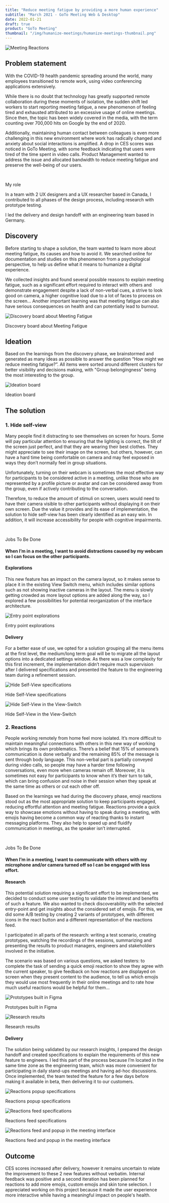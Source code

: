 ```yaml
---
title: "Reduce meeting fatigue by providing a more human experience"
subtitle: "March 2021 - GoTo Meeting Web & Desktop"
date: 2022-01-21
draft: true
product: "GoTo Meeting"
thumbnail: "/img/humanize-meetings/humanize-meetings-thumbnail.png"
---
```


<img src="/img/humanize-meetings/humanize-meetings-thumbnail-3x.png" class="sm-img mb-6" alt="Meeting Reactions">

<section>

<div class="row">

<div class="col-12 col-lg-7">

## Problem statement

With the COVID-19 health pandemic spreading around the world, many employees transitioned to remote work, using video conferencing applications extensively.

While there is no doubt that technology has greatly supported remote collaboration during these moments of isolation, the sudden shift led workers to start reporting meeting fatigue, a new phenomenon of feeling tired and exhausted attributed to an excessive usage of online meetings.
Since then, the topic has been widely covered in the media, with the term counting over 700,000 hits on Google by the end of 2020.

Additionally, maintaining human contact between colleagues is even more challenging in this new environment where work has radically changed and anxiety about social interactions is amplified. A drop in CES scores was noticed in GoTo Meeting, with some feedback indicating that users were tired of the time spent in video calls. Product Management wanted to address the issue and allocated bandwidth to reduce meeting fatigue and preserve the well-being of our users.

</div>

<div class="col-md-1">&nbsp;</div>

<div class="col-12 col-lg-4 d-flex align-items-center">

<div class="sm-card">

<p class="sm-card-title">My role</p>

In a team with 2 UX designers and a UX researcher based in Canada, I contributed to all phases of the design process, including research with prototype testing.  

<p class="m-0">I led the delivery and design handoff with an engineering team based in Germany.</p>

</div>

</div>

</div>

</section>

<section>

## Discovery

Before starting to shape a solution, the team wanted to learn more about meeting fatigue, its causes and how to avoid it. We searched online for documentation and studies on this phenomenon from a psychological perspective, to help us define what it means to humanize a digital experience.

We collected insights and found several possible reasons to explain meeting fatigue, such as a significant effort required to interact with others and demonstrate engagement despite a lack of non-verbal cues, a strive to look good on camera, a higher cognitive load due to a lot of faces to process on the screen…
Another important learning was that meeting fatigue can also have serious consequences on health and can potentially lead to burnout.

<img src="/img/humanize-meetings/meeting-fatigue-discovery.png" class="sm-img mt-4" alt="Discovery board about Meeting Fatigue">

<p class="sm-caption">Discovery board about Meeting Fatigue</p>

</section>

<section>

## Ideation

Based on the learnings from the discovery phase, we brainstormed and generated as many ideas as possible to answer the question “How might we reduce meeting fatigue?”. All items were sorted around different clusters for better visibility and decisions making, with "Group belongingness" being the most interesting to the group.

<img src="/img/humanize-meetings/how-might-we-reduce-meeting-fatigue.png" class="sm-img mt-4" alt="Ideation board">

<p class="sm-caption">Ideation board</p>

</section>

<section>

## The solution

<div class="row mb-4">

<div class="col-12 col-lg-7">

### 1. Hide self-view

Many people find it distracting to see themselves on screen for hours. Some will pay particular attention to ensuring that the lighting is correct, the tilt of the screen just perfect, and that they are wearing their best clothes. They might appreciate to see their image on the screen, but others, however, can have a hard time being comfortable on camera and may feel exposed in ways they don’t normally feel in group situations.

Unfortunately, turning on their webcam is sometimes the most effective way for participants to be considered active in a meeting, unlike those who are represented by a profile picture or avatar and can be considered away from the group, even if actively contributing to the conversation.

Therefore, to reduce the amount of stimuli on screen, users would need to have their camera visible to other participants without displaying it on their own screen. Due the value it provides and its ease of implementation, the solution to hide self-view has been clearly identified as an easy win. In addition, it will increase accessibility for people with cognitive impairments.

</div>

<div class="col-1">&nbsp;</div>

<div class="col-12 col-lg-4 d-flex align-items-center">

<div class="sm-card mb-3 mb-lg-0">

<p class="sm-card-title">Jobs To Be Done</p>

#### When I’m in a meeting, I want to avoid distractions caused by my webcam so I can focus on the other participants.

</div>

</div>

</div>

#### Explorations

This new feature has an impact on the camera layout, so it makes sense to place it in the existing View Switch menu, which includes similar options such as not showing inactive cameras in the layout. The menu is slowly getting crowded as more layout options are added along the way, so I explored a few possibilities for potential reorganization of the interface architecture.

<img src="/img/humanize-meetings/hide-self-view-explorations.png" class="sm-img mt-4" alt="Entry point explorations">

<p class="sm-caption mb-5">Entry point explorations</p>

#### Delivery

For a better ease of use, we opted for a solution grouping all the menu items at the first level, the medium/long term goal will be to migrate all the layout options into a dedicated settings window. As there was a low complexity for this first increment, the implementation didn’t require much supervision after I delivered specifications and presented the feature to the engineering team during a refinement session.

<img src="/img/humanize-meetings/hide-self-view-specifications.png" class="sm-img mt-4" alt="Hide Self-View specifications">

<p class="sm-caption mb-3">Hide Self-View specifications</p>

<img src="/img/humanize-meetings/hide-self-view-mockup.png" class="sm-img mt-4" alt="Hide Self-View in the View-Switch">

<p class="sm-caption mb-5">Hide Self-View in the View-Switch</p>

</section>

<div class="row mb-4">

<div class="col-12 col-lg-7">

### 2. Reactions

People working remotely from home feel more isolated. It’s more difficult to maintain meaningful connections with others in this new way of working which brings its own problematics. There’s a belief that 15% of someone’s communication is done verbally and the remaining 85% of the message is sent through body language. This non-verbal part is partially conveyed during video calls, so people may have a harder time following conversations, even more when cameras remain off. Moreover, it is sometimes not easy for participants to know when it‘s their turn to talk, which can bring confusion and noise in their session when they speak at the same time as others or cut each other off. 

Based on the learnings we had during the discovery phase, emoji reactions stood out as the most appropriate solution to keep participants engaged, reducing effortful attention and meeting fatigue. Reactions provide a quick way to showcase emotions without having to speak during a meeting, with emojis having become a common way of reacting thanks to instant messaging platforms. They also help to speed up and fluidify communication in meetings, as the speaker isn’t interrupted.

</div>

<div class="col-1">&nbsp;</div>

<div class="col-12 col-lg-4 d-flex align-items-center">

<div class="sm-card mb-3 mb-lg-0">

<p class="sm-card-title">Jobs To Be Done</p>

#### When I’m in a meeting, I want to communicate with others with my microphone and/or camera turned off so I can be engaged with less effort.

</div>

</div>

</div>

#### Research

This potential solution requiring a significant effort to be implemented, we decided to conduct some user testing to validate the interest and benefits of such a feature. We also wanted to check discoverability with the selected entry-point and get insights about the considered set of emojis. For this, we did some A/B testing by creating 2 variants of prototypes, with different icons in the react button and a different representation of the reactions feed. 
 
I participated in all parts of the research: writing a test scenario, creating prototypes, watching the recordings of the sessions, summarizing and presenting the results to product managers, engineers and stakeholders involved in the initiative.  
 
The scenario was based on various questions, we asked testers: to complete the task of sending a quick emoji reaction to show they agree with the current speaker, to give feedback on how reactions are displayed on screen when they present content to the audience, to tell us which emojis they would use most frequently in their online meetings and to rate how much useful reactions would be helpful for them…

<img src="/img/humanize-meetings/reactions-prototype.png" class="sm-img mt-4" alt="Prototypes built in Figma">

<p class="sm-caption mb-3">Prototypes built in Figma</p>

<img src="/img/humanize-meetings/reactions-research.png" class="sm-img mt-4" alt="Research results">

<p class="sm-caption mb-5">Research results</p>

#### Delivery

The solution being validated by our research insights, I prepared the design handoff and created specifications to explain the requirements of this new feature to engineers. I led this part of the process because I’m located in the same time zone as the engineering team, which was more convenient for participating in daily stand-ups meetings and having ad-hoc discussions. Once implemented, the team tested the feature for a few days before making it available in beta, then delivering it to our customers.

<img src="/img/humanize-meetings/reactions-popup-specifications.png" class="sm-img mt-4" alt="Reactions popup specifications">

<p class="sm-caption mb-3">Reactions popup specifications</p>

<img src="/img/humanize-meetings/reactions-feed-specifications.png" class="sm-img mt-4" alt="Reactions feed specifications">

<p class="sm-caption mb-3">Reactions feed specifications</p>

<img src="/img/humanize-meetings/reactions-popup-and-feed-mockups.png" class="sm-img mt-4" alt="Reactions feed and popup in the meeting interface">

<p class="sm-caption mb-5">Reactions feed and popup in the meeting interface</p>

</section>

<section>

## Outcome

CES scores increased after delivery, however it remains uncertain to relate the improvement to these 2 new features without verbatim.
Internal feedback was positive and a second iteration has been planned for reactions to add more emojis, custom emojis and skin tone selection. I appreciated working on this project because it made the user experience more interactive while having a meaningful impact on people's health.

</section>